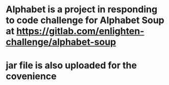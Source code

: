 # Alphabet is a project in responding to code challenge for Alphabet Soup at https://gitlab.com/enlighten-challenge/alphabet-soup
# jar file is also uploaded for the covenience
